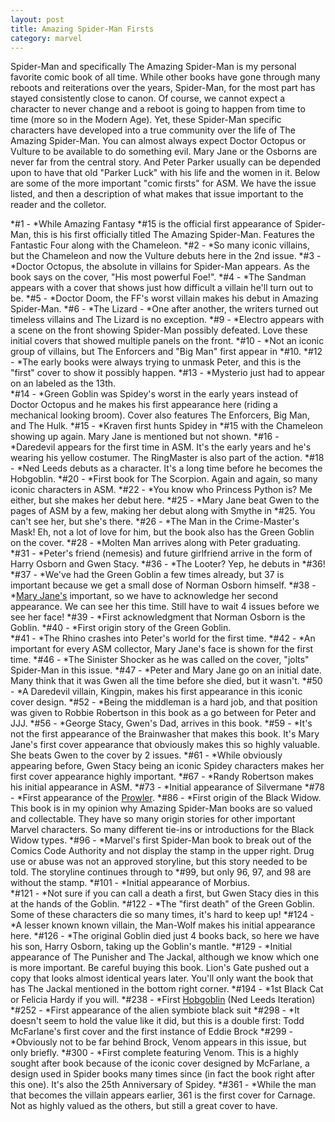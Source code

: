 ```yaml
---
layout: post
title: Amazing Spider-Man Firsts 
category: marvel
---
```

Spider-Man and specifically The Amazing Spider-Man is my personal favorite comic book of all time.   While other books have gone through many reboots and reiterations over the years, Spider-Man, for the most part has stayed consistently close to canon.  Of course, we cannot expect a character to never change and a reboot is going to happen from time to time (more so in the Modern Age).  Yet, these Spider-Man specific characters have developed into a true community over the life of The Amazing Spider-Man.  You can almost always expect Doctor Octopus or Vulture to be available to do something evil.  Mary Jane or the Osborns are never far from the central story.  And Peter Parker usually can be depended upon to have that old "Parker Luck" with his life and the women in it.  Below are some of the more important "comic firsts" for ASM.  We have the issue listed, and then a description of what makes that issue important to the reader and the colletor.

*#1 - *While Amazing Fantasy *#15 is the official first appearance of Spider-Man, this is his first officially titled The Amazing Spider-Man.  Features the Fantastic Four along with the Chameleon.
*#2 - *So many iconic villains, but the Chameleon and now the Vulture debuts here in the 2nd issue.
*#3 - *Doctor Octopus, the absolute in villains for Spider-Man appears.  As the book says on the cover, "His most powerful Foe!".
*#4 - *The Sandman appears with a cover that shows just how difficult a villain he'll turn out to be.
*#5 - *Doctor Doom, the FF's worst villain makes his debut in Amazing Spider-Man.
*#6 - *The Lizard - *One after another, the writers turned out timeless villains and The Lizard is no exception.
*#9 - *Electro appears with a scene on the front showing Spider-Man possibly defeated.  Love these initial covers that showed multiple panels on the front.
*#10 - *Not an iconic group of villains, but The Enforcers and "Big Man" first appear in *#10.
*#12 - *The early books were always trying to unmask Peter, and this is the "first" cover to show it possibly happen.
*#13 - *Mysterio just had to appear on an labeled as the 13th.  
*#14 - *Green Goblin was Spidey's worst in the early years instead of Doctor Octopus and he makes his first appearance here (riding a mechanical looking broom).  Cover also features The Enforcers, Big Man, and The Hulk.
*#15 - *Kraven first hunts Spidey in *#15 with the Chameleon showing up again.  Mary Jane is mentioned but not shown.
*#16 - *Daredevil appears for the first time in ASM.  It's the early years and he's wearing his yellow costumer.  The RingMaster is also part of the action.
*#18 - *Ned Leeds debuts as a character.  It's a long time before he becomes the Hobgoblin.
*#20 - *First book for The Scorpion.  Again and again, so many iconic characters in ASM.
*#22 - *You know who Princess Python is?  Me either, but she makes her debut here.
*#25 - *Mary Jane beat Gwen to the pages of ASM by a few, making her debut along with Smythe in *#25.  You can't see her, but she's there.
*#26 - *The Man in the Crime-Master's Mask!  Eh, not a lot of love for him, but the book also has the Green Goblin on the cover.
*#28 - *Molten Man arrives along with Peter graduating.  
*#31 - *Peter's friend (nemesis) and future girlfriend arrive in the form of Harry Osborn and Gwen Stacy.
*#36 - *The Looter?  Yep, he debuts in *#36!
*#37 - *We've had the Green Goblin a few times already, but 37 is important because we get a small dose of Norman Osborn himself.
*#38 - *<a href="http://comicfirsts.com/marvel/mary-jane-watson.html">Mary Jane's</a> important, so we have to acknowledge her second appearance.  We can see her this time.  Still have to wait 4 issues before we see her face!
*#39 - *First acknowledgment that Norman Osborn is the Goblin.
*#40 - *First origin story of the Green Goblin.  
*#41 - *The Rhino crashes into Peter's world for the first time.
*#42 - *An important for every ASM collector, Mary Jane's face is shown for the first time.
*#46 - *The Sinister Shocker as he was called on the cover, "jolts" Spider-Man in this issue.
*#47 - *Peter and Mary Jane go on an initial date.  Many think that it was Gwen all the time before she died, but it wasn't.
*#50 - *A Daredevil villain, Kingpin, makes his first appearance in this iconic cover design.
*#52 - *Being the middleman is a hard job, and that position was given to Robbie Robertson in this book as a go between for Peter and JJJ.
*#56 - *George Stacy, Gwen's Dad, arrives in this book.
*#59 - *It's not the first appearance of the Brainwasher that makes this book.  It's Mary Jane's first cover appearance that obviously makes this so highly valuable.  She beats Gwen to the cover by 2 issues.
*#61 - *While obviously appearing before, Gwen Stacy being an iconic Spidey characters makes her first cover appearance highly important.
*#67 - *Randy Robertson makes his initial appearance in ASM.
*#73 - *Initial appearance of Silvermane
*#78 - *First appearance of the <a href="http://comicfirsts.com/marvel/the-prowler.html">Prowler</a>.
*#86 - *First origin of the Black Widow.  This book is in my opinion why Amazing Spider-Man books are so valued and collectable.  They have so many origin stories for other important Marvel characters.  So many different tie-ins or introductions for the Black Widow types.
*#96 - *Marvel's first Spider-Man book to break out of the Comics Code Authority and not display the stamp in the upper right.  Drug use or abuse was not an approved storyline, but this story needed to be told.  The storyline continues through to *#99, but only 96, 97, and 98 are without the stamp.
*#101 - *Initial appearance of Morbius.  
*#121 - *Not sure if you can call a death a first, but Gwen Stacy dies in this at the hands of the Goblin.
*#122 - *The "first death" of the Green Goblin. Some of these characters die so many times, it's hard to keep up!
*#124 - *A lesser known known villain, the Man-Wolf makes his initial appearance here.
*#126 - *The original Goblin died just 4 books back, so here we have his son, Harry Osborn, taking up the Goblin's mantle.
*#129 - *Initial appearance of The Punisher and The Jackal, although we know which one is more important.  Be careful buying this book.  Lion's Gate pushed out a copy that looks almost identical years later.  You'll only want the book that has The Jackal mentioned in the bottom right corner.
*#194 - *1st Black Cat or Felicia Hardy if you will.
*#238 - *First <a href="http://comicfirsts.com/marvel/hobgoblin.html">Hobgoblin</a> (Ned Leeds Iteration)
*#252 - *First appearance of the alien symbiote black suit
*#298 - *It doesn't seem to hold the value like it did, but this is a double first:  Todd McFarlane's first cover and the first instance of Eddie Brock
*#299 - *Obviously not to be far behind Brock, Venom appears in this issue, but only briefly.
*#300 - *First complete featuring Venom.  This is a highly sought after book because of the iconic cover designed by McFarlane, a design used in Spider books many times since (in fact the book right after this one).  It's also the 25th Anniversary of Spidey.
*#361 - *While the man that becomes the villain appears earlier, 361 is the first cover for Carnage.  Not as highly valued as the others, but still a great cover to have.

